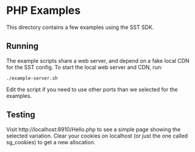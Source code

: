 # PHP Examples

This directory contains a few examples using the SST SDK.

## Running

The example scripts share a web server, and depend on a fake local CDN for the
SST config. To start the local web server and CDN, run:

```
./example-server.sh
```

Edit the script if you need to use other ports than we selected for the
examples.

## Testing

Visit http://localhost:8910/Hello.php to see a simple page showing the selected
variation. Clear your cookies on localhost (or just the one called sg_cookies)
to get a new allocation.
